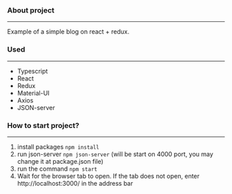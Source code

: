 ### About project
***
Example of a simple blog on react + redux.
### Used
***
* Typescript
* React
* Redux
* Material-UI
* Axios
* JSON-server
### How to start project?
***
1. install packages ```npm install ```
2. run json-server ```npm json-server``` (will be start on 4000 port, you may change it at package.json file)
3. run the command ```npm start ```
4. Wait for the browser tab to open. 
If the tab does not open, enter http://localhost:3000/ in the address bar


